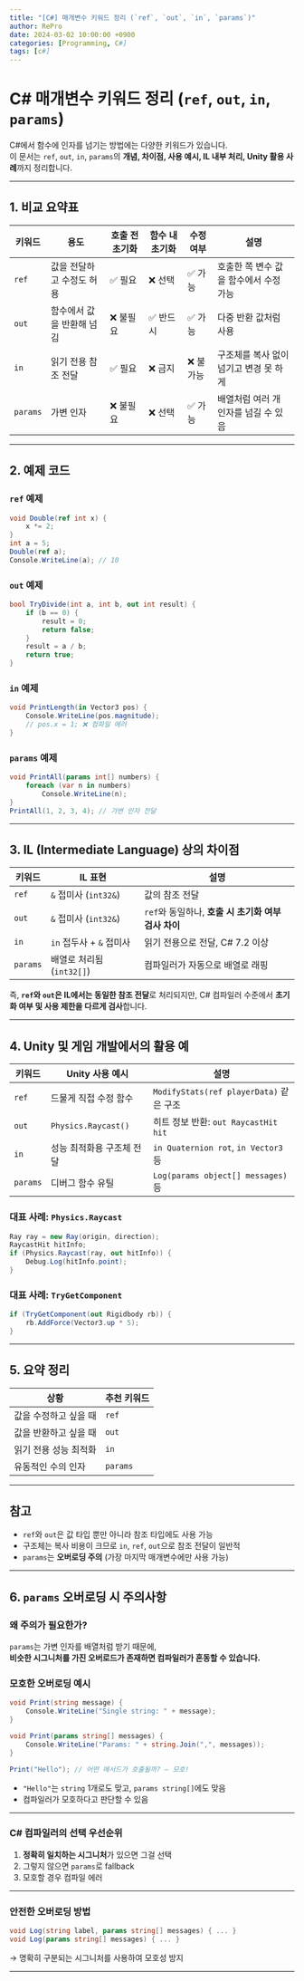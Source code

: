 ```yaml
---
title: "[C#] 매개변수 키워드 정리 (`ref`, `out`, `in`, `params`)"
author: RePro
date: 2024-03-02 10:00:00 +0900
categories: [Programming, C#]
tags: [c#]
---
```


# C# 매개변수 키워드 정리 (`ref`, `out`, `in`, `params`)

C#에서 함수에 인자를 넘기는 방법에는 다양한 키워드가 있습니다.  
이 문서는 `ref`, `out`, `in`, `params`의 **개념, 차이점, 사용 예시, IL 내부 처리, Unity 활용 사례**까지 정리합니다.

---

## 1. 비교 요약표

| 키워드     | 용도                            | 호출 전 초기화 | 함수 내 초기화 | 수정 여부 | 설명 |
|------------|----------------------------------|----------------|----------------|------------|------|
| `ref`      | 값을 전달하고 수정도 허용         | ✅ 필요         | ❌ 선택         | ✅ 가능     | 호출한 쪽 변수 값을 함수에서 수정 가능 |
| `out`      | 함수에서 값을 반환해 넘김         | ❌ 불필요       | ✅ 반드시       | ✅ 가능     | 다중 반환 값처럼 사용 |
| `in`       | 읽기 전용 참조 전달               | ✅ 필요         | ❌ 금지         | ❌ 불가능   | 구조체를 복사 없이 넘기고 변경 못 하게 |
| `params`   | 가변 인자                         | ❌ 불필요       | ❌ 선택         | ✅ 가능     | 배열처럼 여러 개 인자를 넘길 수 있음 |

---

## 2. 예제 코드

### `ref` 예제
```csharp
void Double(ref int x) {
    x *= 2;
}
int a = 5;
Double(ref a);
Console.WriteLine(a); // 10
```

### `out` 예제
```csharp
bool TryDivide(int a, int b, out int result) {
    if (b == 0) {
        result = 0;
        return false;
    }
    result = a / b;
    return true;
}
```

### `in` 예제
```csharp
void PrintLength(in Vector3 pos) {
    Console.WriteLine(pos.magnitude);
    // pos.x = 1; ❌ 컴파일 에러
}
```

### `params` 예제
```csharp
void PrintAll(params int[] numbers) {
    foreach (var n in numbers)
        Console.WriteLine(n);
}
PrintAll(1, 2, 3, 4); // 가변 인자 전달
```

---

## 3. IL (Intermediate Language) 상의 차이점

| 키워드 | IL 표현 | 설명 |
|--------|---------|------|
| `ref`  | `&` 접미사 (`int32&`) | 값의 참조 전달 |
| `out`  | `&` 접미사 (`int32&`) | `ref`와 동일하나, **호출 시 초기화 여부 검사 차이** |
| `in`   | `in` 접두사 + `&` 접미사 | 읽기 전용으로 전달, C# 7.2 이상 |
| `params` | 배열로 처리됨 (`int32[]`) | 컴파일러가 자동으로 배열로 래핑 |

즉, **`ref`와 `out`은 IL에서는 동일한 참조 전달**로 처리되지만, C# 컴파일러 수준에서 **초기화 여부 및 사용 제한을 다르게 검사**합니다.

---

## 4. Unity 및 게임 개발에서의 활용 예

| 키워드 | Unity 사용 예시 | 설명 |
|--------|------------------|------|
| `ref`  | 드물게 직접 수정 함수 | `ModifyStats(ref playerData)` 같은 구조 |
| `out`  | `Physics.Raycast()` | 히트 정보 반환: `out RaycastHit hit` |
| `in`   | 성능 최적화용 구조체 전달 | `in Quaternion rot`, `in Vector3` 등 |
| `params` | 디버그 함수 유틸 | `Log(params object[] messages)` 등 |

### 대표 사례: `Physics.Raycast`

```csharp
Ray ray = new Ray(origin, direction);
RaycastHit hitInfo;
if (Physics.Raycast(ray, out hitInfo)) {
    Debug.Log(hitInfo.point);
}
```

### 대표 사례: `TryGetComponent`

```csharp
if (TryGetComponent(out Rigidbody rb)) {
    rb.AddForce(Vector3.up * 5);
}
```

---

## 5. 요약 정리

| 상황 | 추천 키워드 |
|------|--------------|
| 값을 수정하고 싶을 때 | `ref` |
| 값을 반환하고 싶을 때 | `out` |
| 읽기 전용 성능 최적화 | `in` |
| 유동적인 수의 인자 | `params` |

---

## 참고

- `ref`와 `out`은 값 타입 뿐만 아니라 참조 타입에도 사용 가능
- 구조체는 복사 비용이 크므로 `in`, `ref`, `out`으로 참조 전달이 일반적
- `params`는 **오버로딩 주의** (가장 마지막 매개변수에만 사용 가능)



---

## 6. `params` 오버로딩 시 주의사항

### 왜 주의가 필요한가?

`params`는 가변 인자를 배열처럼 받기 때문에,  
**비슷한 시그니처를 가진 오버로드가 존재하면 컴파일러가 혼동할 수 있습니다.**

### 모호한 오버로딩 예시

```csharp
void Print(string message) {
    Console.WriteLine("Single string: " + message);
}

void Print(params string[] messages) {
    Console.WriteLine("Params: " + string.Join(",", messages));
}

Print("Hello"); // 어떤 메서드가 호출될까? — 모호!
```

- `"Hello"`는 `string` 1개로도 맞고, `params string[]`에도 맞음
- 컴파일러가 모호하다고 판단할 수 있음

---

### C# 컴파일러의 선택 우선순위

1. **정확히 일치하는 시그니처**가 있으면 그걸 선택
2. 그렇지 않으면 `params`로 fallback
3. 모호할 경우 컴파일 에러

---

### 안전한 오버로딩 방법

```csharp
void Log(string label, params string[] messages) { ... }
void Log(params string[] messages) { ... }
```

→ 명확히 구분되는 시그니처를 사용하여 모호성 방지

---
